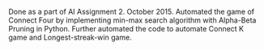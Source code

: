 Done as a part of AI Assignment 2. October 2015. Automated the game of Connect Four by implementing min-max search algorithm with Alpha-Beta Pruning in Python. Further automated the code to automate Connect K game and Longest-streak-win game.
